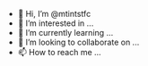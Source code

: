 - 👋 Hi, I’m @mtintstfc
- 👀 I’m interested in ...
- 🌱 I’m currently learning ...
- 💞️ I’m looking to collaborate on ...
- 📫 How to reach me ...

<!---
mtintstfc/mtintstfc is a ✨ special ✨ repository because its `README.md` (this file) appears on your GitHub profile.
You can click the Preview link to take a look at your changes.
--->

